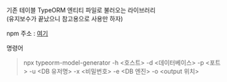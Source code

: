 기존 테이블 TypeORM 엔티티 파일로 불러오는 라이브러리  
(유지보수가 끝났으니 참고용으로 사용만 하자)

npm 주소 : [여기](https://www.npmjs.com/package/typeorm-model-generator)

명령어

> npx typeorm-model-generator -h <호스트> -d <데이터베이스> -p <포트> -u <DB 유저명> -x <비밀번호> -e <DB 엔진> -o <output 위치>

